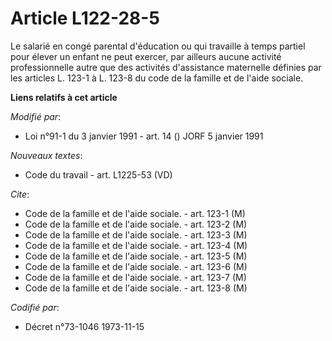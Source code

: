 # Article L122-28-5

Le salarié en congé parental d'éducation ou qui travaille à temps partiel pour élever un enfant ne peut exercer, par ailleurs
aucune activité professionnelle autre que des activités d'assistance maternelle définies par les articles L. 123-1 à L. 123-8
du code de la famille et de l'aide sociale.

**Liens relatifs à cet article**

_Modifié par_:

  - Loi n°91-1 du 3 janvier 1991 - art. 14 () JORF 5 janvier 1991

_Nouveaux textes_:

  - Code du travail - art. L1225-53 (VD)

_Cite_:

  - Code de la famille et de l'aide sociale. - art. 123-1 (M)
  - Code de la famille et de l'aide sociale. - art. 123-2 (M)
  - Code de la famille et de l'aide sociale. - art. 123-3 (M)
  - Code de la famille et de l'aide sociale. - art. 123-4 (M)
  - Code de la famille et de l'aide sociale. - art. 123-5 (M)
  - Code de la famille et de l'aide sociale. - art. 123-6 (M)
  - Code de la famille et de l'aide sociale. - art. 123-7 (M)
  - Code de la famille et de l'aide sociale. - art. 123-8 (M)

_Codifié par_:

  - Décret n°73-1046 1973-11-15
